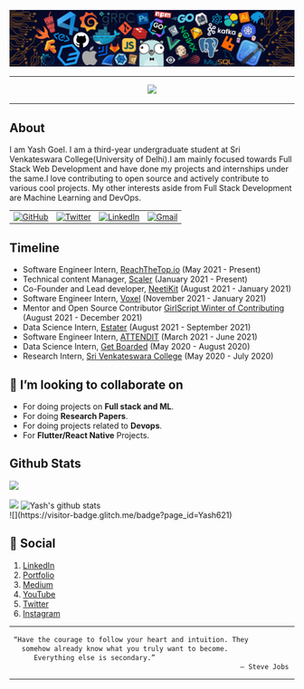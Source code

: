<!-- ----------- HEAD SECTION ------------ -->

![banner.png](./images/github-banner.png)

<hr>

<p align="center">
  <img src="https://readme-typing-svg.herokuapp.com?color=0d8eceF&size=30&center=true&vCenter=true&width=550&height=70&lines=Hey+There+👋,+I'm+Yash;+An+Open+Source+Contributor+☀;Full+Stack+Web+Developer+💻;Loves+To+Build+Projects+🛠;A+Problem+Solver+🕵;+And+A+Data+Science+Enthusiast">
</p>

<hr>

## About

I am Yash Goel. I am a third-year undergraduate student at Sri Venkateswara College(University of Delhi).I am mainly focused towards Full Stack Web Development and have done my projects and internships under the same.I love contributing to open source and actively contribute to various cool projects. My other interests aside from Full Stack Development are Machine Learning and DevOps.

<table>
  <tr>
      <td><a href="https://github.com/Yash621"><img src="https://img.shields.io/github/followers/sayannath.svg?label=GitHub&style=social" alt="GitHub"></a></td>
    <td><a href="https://twitter.com/yashn_99"><img src="https://img.shields.io/twitter/follow/sayannath2350?label=Twitter&style=social" alt="Twitter"></a></td>
    <td><a href="https://www.linkedin.com/in/yash-goel-610543213/"><img src="https://img.shields.io/badge/LinkedIn--_.svg?style=social&logo=linkedin" alt="LinkedIn"></a></td>
    <td><a href="mailto:yg17381@gmail.com"><img src="https://img.shields.io/badge/Gmail--_.svg?style=social&logo=gmail" alt="Gmail"></a></td>
  </tr>
</table>

## Timeline

- Software Engineer Intern, [ReachTheTop.io](https://www.reachthetop.io/) (May 2021 - Present)
- Technical content Manager, [Scaler](https://www.scaler.com/) (January 2021 - Present)
- Co-Founder and Lead developer, [NeetiKit](https://neetikit.herokuapp.com/) (August 2021 - January 2021)
- Software Engineer Intern, [Voxel](https://www.voxelai.com/) (November 2021 - January 2021)
- Mentor and Open Source Contributor [GirlScript Winter of Contributing](https://gwoc.girlscript.tech/) (August 2021 - December 2021)
- Data Science Intern, [Estater](https://www.estater.com/) (August 2021 - September 2021)
- Software Engineer Intern, [ATTENDIT](http://www.attendit.in/) (March 2021 - June 2021)
- Data Science Intern, [Get Boarded](https://getboarded.tech/) (May 2020 - August 2020)
- Research Intern, [Sri Venkateswara College](http://svc.ac.in/) (May 2020 - July 2020)

## 👯 I’m looking to collaborate on

* For doing projects on **Full stack and ML**.
* For doing **Research Papers**.
* For doing projects related to **Devops**.
* For **Flutter/React Native** Projects.

## Github Stats

![](https://activity-graph.herokuapp.com/graph?username=yash621&theme=react-dark&hide_border=true&area=true)

<img src="https://github-readme-streak-stats.herokuapp.com/?user=Yash621">

<img src="https://github-readme-stats.vercel.app/api?username=Yash621&count_private=true&show_icons=true&theme=light" alt="Yash's github stats"/>


<br>
![](https://visitor-badge.glitch.me/badge?page_id=Yash621) 



## 👨 Social

1. [LinkedIn](https://www.linkedin.com/in/yash-goel-610543213/)
2. [Portfolio](https://yash621.github.io/portfolio_me/)
3. [Medium](https://medium.com/@yg17381) 
4. [YouTube](https://www.youtube.com/channel/UCiFXmQDlwmyLf8NpCy6AgHw) 
5. [Twitter](https://twitter.com/yashn_99/)
6. [Instagram](https://www.instagram.com/yashn_99/)

<hr>

```
 “Have the courage to follow your heart and intuition. They 
   somehow already know what you truly want to become.
      Everything else is secondary.”
                                                         ― Steve Jobs
```

<hr>















